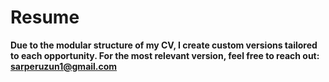 # Resume
**Due to the modular structure of my CV, I create custom versions tailored to each opportunity.
For the most relevant version, feel free to reach out: sarperuzun1@gmail.com**
